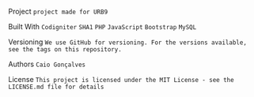 Project 
```project made for URB9```


Built With
```Codigniter```
```SHA1```
```PHP```
```JavaScript```
```Bootstrap```
```MySQL```

Versioning
```We use GitHub for versioning. For the versions available, see the tags on this repository.```

Authors
```Caio Gonçalves```

License
```This project is licensed under the MIT License - see the LICENSE.md file for details```
